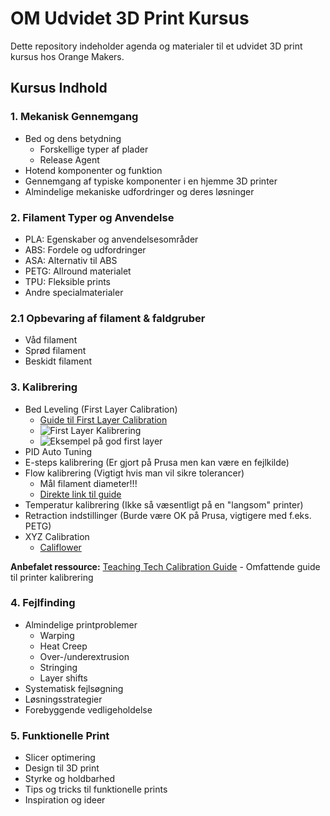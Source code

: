 # OM Udvidet 3D Print Kursus

Dette repository indeholder agenda og materialer til et udvidet 3D print kursus hos Orange Makers.

## Kursus Indhold

### 1. Mekanisk Gennemgang
- Bed og dens betydning
  - Forskellige typer af plader
  - Release Agent
- Hotend komponenter og funktion
- Gennemgang af typiske komponenter i en hjemme 3D printer
- Almindelige mekaniske udfordringer og deres løsninger

### 2. Filament Typer og Anvendelse
- PLA: Egenskaber og anvendelsesområder
- ABS: Fordele og udfordringer
- ASA: Alternativ til ABS
- PETG: Allround materialet
- TPU: Fleksible prints
- Andre specialmaterialer 

### 2.1 Opbevaring af filament & faldgruber
- Våd filament
- Sprød filament
- Beskidt filament

### 3. Kalibrering
- Bed Leveling (First Layer Calibration)
  - [Guide til First Layer Calibration](https://teachingtechyt.github.io/calibration.html#firstlayer)
  - ![First Layer Kalibrering](https://teachingtechyt.github.io/img/firstlayer.jpg)
  - ![Eksempel på god first layer](https://teachingtechyt.github.io/img/firstlayer2.jpg)
- PID Auto Tuning
- E-steps kalibrering (Er gjort på Prusa men kan være en fejlkilde)
- Flow kalibrering (Vigtigt hvis man vil sikre tolerancer)
  - Mål filament diameter!!!
  - [Direkte link til guide](https://teachingtechyt.github.io/calibration.html#flow)
- Temperatur kalibrering (Ikke så væsentligt på en "langsom" printer)
- Retraction indstillinger (Burde være OK på Prusa, vigtigere med f.eks. PETG)
- XYZ Calibration
  - [Califlower](https://vector3d.shop/products/califlower-calibration-tool-mk2)

**Anbefalet ressource:** [Teaching Tech Calibration Guide](https://teachingtechyt.github.io/calibration.html) - Omfattende guide til printer kalibrering

### 4. Fejlfinding
- Almindelige printproblemer
  - Warping
  - Heat Creep
  - Over-/underextrusion
  - Stringing
  - Layer shifts
- Systematisk fejlsøgning
- Løsningsstrategier
- Forebyggende vedligeholdelse

### 5. Funktionelle Print
- Slicer optimering
- Design til 3D print
- Styrke og holdbarhed
- Tips og tricks til funktionelle prints
- Inspiration og ideer
